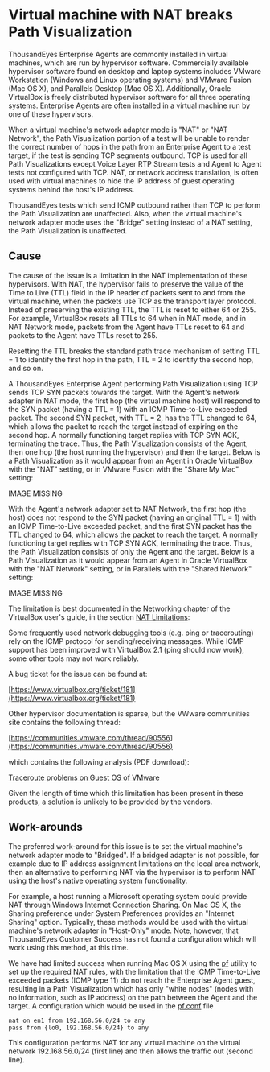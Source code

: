 # Virtual machine with NAT breaks Path Visualization

ThousandEyes Enterprise Agents are commonly installed in virtual machines, which are run by hypervisor software. Commercially available hypervisor software found on desktop and laptop systems includes VMware Workstation \(Windows and Linux operating systems\) and VMware Fusion \(Mac OS X\), and Parallels Desktop \(Mac OS X\). Additionally, Oracle VirtualBox is freely distributed hypervisor software for all three operating systems. Enterprise Agents are often installed in a virtual machine run by one of these hypervisors.

When a virtual machine's network adapter mode is "NAT" or "NAT Network", the Path Visualization portion of a test will be unable to render the correct number of hops in the path from an Enterprise Agent to a test target, if the test is sending TCP segments outbound. TCP is used for all Path Visualizations except Voice Layer RTP Stream tests and Agent to Agent tests not configured with TCP. NAT, or network address translation, is often used with virtual machines to hide the IP address of guest operating systems behind the host's IP address.

ThousandEyes tests which send ICMP outbound rather than TCP to perform the Path Visualization are unaffected. Also, when the virtual machine's network adapter mode uses the "Bridge" setting instead of a NAT setting, the Path Visualization is unaffected.

## Cause

The cause of the issue is a limitation in the NAT implementation of these hypervisors. With NAT, the hypervisor fails to preserve the value of the Time to Live \(TTL\) field in the IP header of packets sent to and from the virtual machine, when the packets use TCP as the transport layer protocol. Instead of preserving the existing TTL, the TTL is reset to either 64 or 255. For example, VirtualBox resets all TTLs to 64 when in NAT mode, and in NAT Network mode, packets from the Agent have TTLs reset to 64 and packets to the Agent have TTLs reset to 255.

Resetting the TTL breaks the standard path trace mechanism of setting TTL = 1 to identify the first hop in the path, TTL = 2 to identify the second hop, and so on.

A ThousandEyes Enterprise Agent performing Path Visualization using TCP sends TCP SYN packets towards the target. With the Agent's network adapter in NAT mode, the first hop \(the virtual machine host\) will respond to the SYN packet \(having a TTL = 1\) with an ICMP Time-to-Live exceeded packet. The second SYN packet, with TTL = 2, has the TTL changed to 64, which allows the packet to reach the target instead of expiring on the second hop. A normally functioning target replies with TCP SYN ACK, terminating the trace. Thus, the Path Visualization consists of the Agent, then one hop \(the host running the hypervisor\) and then the target. Below is a Path Visualization as it would appear from an Agent in Oracle VirtualBox with the "NAT" setting, or in VMware Fusion with the "Share My Mac" setting:

IMAGE MISSING

With the Agent's network adapter set to NAT Network, the first hop \(the host\) does not respond to the SYN packet \(having an original TTL = 1\) with an ICMP Time-to-Live exceeded packet, and the first SYN packet has the TTL changed to 64, which allows the packet to reach the target. A normally functioning target replies with TCP SYN ACK, terminating the trace. Thus, the Path Visualization consists of only the Agent and the target. Below is a Path Visualization as it would appear from an Agent in Oracle VirtualBox with the "NAT Network" setting, or in Parallels with the "Shared Network" setting:

IMAGE MISSING

The limitation is best documented in the Networking chapter of the VirtualBox user's guide, in the section [NAT Limitations](https://www.virtualbox.org/manual/ch06.html#nat-limitations):

Some frequently used network debugging tools \(e.g. ping or tracerouting\) rely on the ICMP protocol for sending/receiving messages. While ICMP support has been improved with VirtualBox 2.1 \(ping should now work\), some other tools may not work reliably.

A bug ticket for the issue can be found at:

[https://www.virtualbox.org/ticket/181](https://www.virtualbox.org/ticket/181)

Other hypervisor documentation is sparse, but the VWware communities site contains the following thread:

[https://communities.vmware.com/thread/90556](https://communities.vmware.com/thread/90556)

which contains the following analysis \(PDF download\):

[Traceroute problems on Guest OS of VMware](https://communities.vmware.com/servlet/JiveServlet/download/1219174-21155/Traceroute%20problems%20on%20Guest%20OS%20of%20VMware.pdf)

Given the length of time which this limitation has been present in these products, a solution is unlikely to be provided by the vendors.

## Work-arounds

The preferred work-around for this issue is to set the virtual machine's network adapter mode to "Bridged". If a bridged adapter is not possible, for example due to IP address assignment limitations on the local area network, then an alternative to performing NAT via the hypervisor is to perform NAT using the host's native operating system functionality.

For example, a host running a Microsoft operating system could provide NAT through Windows Internet Connection Sharing. On Mac OS X, the Sharing preference under System Preferences provides an "Internet Sharing" option. Typically, these methods would be used with the virtual machine's network adapter in "Host-Only" mode. Note, however, that ThousandEyes Customer Success has not found a configuration which will work using this method, at this time.

We have had limited success when running Mac OS X using the [pf](https://www.openbsd.org/faq/pf/) utility to set up the required NAT rules, with the limitation that the ICMP Time-to-Live exceeded packets \(ICMP type 11\) do not reach the Enterprise Agent guest, resulting in a Path Visualization which has only "white nodes" \(nodes with no information, such as IP address\) on the path between the Agent and the target. A configuration which would be used in the [pf.conf](https://man.openbsd.org/pf.conf.5) file

```text
nat on en1 from 192.168.56.0/24 to any
pass from {lo0, 192.168.56.0/24} to any
```

This configuration performs NAT for any virtual machine on the virtual network 192.168.56.0/24 \(first line\) and then allows the traffic out \(second line\).

